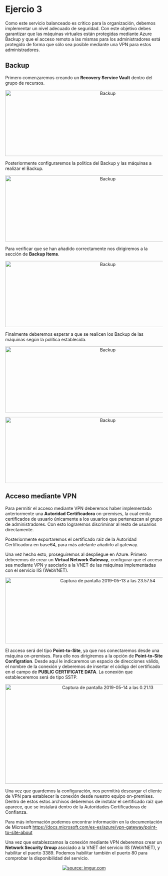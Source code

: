 # Ejercio 3

Como este servicio balanceado es crítico para la organización, debemos implementar un nivel adecuado de seguridad. Con este objetivo debes garantizar que las máquinas virtuales están protegidas mediante Azure Backup y que el acceso remoto a las mismas para los administradores está protegido de forma que sólo sea posible mediante una VPN para estos administradores.

## Backup

Primero comenzaremos creando un **Recovery Service Vault** dentro del grupo de recursos.

<p align="center">
  <img src="https://live.staticflickr.com/65535/40877550653_a105fdd5b9_o.jpg" width="640" height="211" alt="Backup">
</p>

Posteriormente configuraremos la política del Backup y las máquinas a realizar el Backup.

<p align="center">
  <img src="https://live.staticflickr.com/65535/40877576023_04f6fd1169_o.png" width="640" height="211" alt="Backup">
</p>

Para verificar que se han añadido correctamente nos dirigiremos a la sección de **Backup Items**.

<p align="center">
  <img src="https://live.staticflickr.com/65535/40877586713_0ea3ac2799_o.png" width="640" height="211" alt="Backup">
</p>

Finalmente deberemos esperar a que se realicen los Backup de las máquinas según la política establecida.

<p align="center">
  <img src="https://live.staticflickr.com/65535/33966983798_b9bdb0e27a_o.png" width="640" height="211" alt="Backup">
</p>

<p align="center">
  <img src="https://live.staticflickr.com/65535/47844403751_2302b17fb3_o.png" width="640" height="211" alt="Backup">
</p>

## Acceso mediante VPN

Para permitir el acceso mediante VPN deberemos haber implementado anteriormente una **Autoridad Certificadora** on-premises, la cual emita certificados de usuario únicamente a los usuarios que pertenezcan al grupo de administradores. Con esto lograremos discriminar al resto de usuarios directamente.

Posteriormente exportaremos el certificado raiz de la Autoridad Certificadora en base64, para más adelante añadirlo al gateway.

Una vez hecho esto, proseguiremos al despliegue en Azure. Primero deberemos de crear un **Virtual Network Gateway**, configurar que el acceso sea mediante VPN y asociarlo a la VNET de las máquinas implementadas con el servicio IIS (WebVNET).

<p align="center">
  <img src="https://live.staticflickr.com/65535/33967043368_7301ff6a01_z.jpg" width="640" height="211" alt="Captura de pantalla 2019-05-13 a las 23.57.54">
</p>

El acceso será del tipo **Point-to-Site**, ya que nos conectaremos desde una máquina on-premises. Para ello nos dirigiremos a la opción de **Point-to-Site Configration**. Desde aquí le indicaremos un espacio de direcciones válido, el nombre de la conexión y deberemos de insertar el código del certificado en el campo de **PUBLIC CERTIFICATE DATA**. La conexión que estableceremos será de tipo SSTP.

<p align="center">
  <img src="https://live.staticflickr.com/65535/47844555131_8e7b1d2a58_z.jpg" width="640" height="318" alt="Captura de pantalla 2019-05-14 a las 0.21.13">
</p>

Una vez que guardemos la configuración, nos permitirá descargar el cliente de VPN para establecer la conexión desde nuestro equipo on-premises. Dentro de estos estos archivos deberemos de instalar el certificado raíz que aparece, que se instalará dentro de la Autoridades Certificadoras de Confianza.

Para más información podemos encontrar información en la documentación de Microsoft https://docs.microsoft.com/es-es/azure/vpn-gateway/point-to-site-about

Una vez que establezcamos la conexión mediante VPN deberemos crear un **Network Security Group** asociado a la VNET del servicio IIS (WebVNET), y habilitar el puerto 3389. Podemos habilitar también el puerto 80 para comprobar la disponibilidad del servicio.

<p align="center">
  <a href="https://imgur.com/QcrptPs"><img src="https://i.imgur.com/QcrptPsl.png?1" title="source: imgur.com" /></a>
</p>
